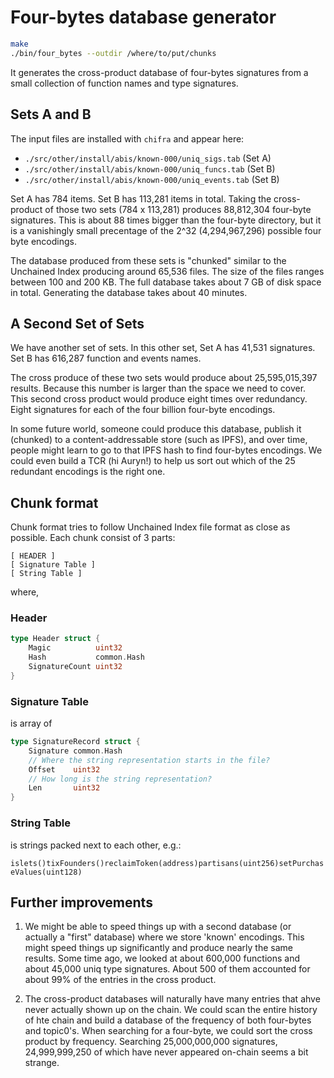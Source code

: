 # Four-bytes database generator

```bash
make
./bin/four_bytes --outdir /where/to/put/chunks
```

It generates the cross-product database of four-bytes signatures from a small collection of function names and type signatures.

## Sets A and B

The input files are installed with `chifra` and appear here:

- `./src/other/install/abis/known-000/uniq_sigs.tab` (Set A)
- `./src/other/install/abis/known-000/uniq_funcs.tab` (Set B)
- `./src/other/install/abis/known-000/uniq_events.tab` (Set B)

Set A has 784 items. Set B has 113,281 items in total. Taking the cross-product of those two sets (784 x 113,281) produces 88,812,304 four-byte signatures. This is about 88 times bigger than the four-byte directory, but it is a vanishingly small precentage of the 2^32 (4,294,967,296) possible four byte encodings.

The database produced from these sets is "chunked" similar to the Unchained Index producing around 65,536 files. The size of the files ranges between 100  and 200 KB. The full database takes about 7 GB of disk space in total. Generating the database takes about 40 minutes.

## A Second Set of Sets

We have another set of sets. In this other set, Set A has 41,531 signatures. Set B has 616,287 function and events names.

The cross produce of these two sets would produce about 25,595,015,397 results. Because this number is larger than the space we need to cover. This second cross product would produce eight times over redundancy. Eight signatures for each of the four billion four-byte encodings.

In some future world, someone could produce this database, publish it (chunked) to a content-addressable store (such as IPFS), and over time, people might learn to go to that IPFS hash to find four-bytes encodings. We could even build a TCR (hi Auryn!) to help us sort out which of the 25 redundant encodings is the right one.

## Chunk format

Chunk format tries to follow Unchained Index file format as close as possible. Each chunk consist of 3 parts:
```
[ HEADER ]
[ Signature Table ]
[ String Table ]
```

where,

### Header

```go
type Header struct {
	Magic          uint32
	Hash           common.Hash
	SignatureCount uint32
}
```

### Signature Table

is array of
```go
type SignatureRecord struct {
	Signature common.Hash
	// Where the string representation starts in the file?
	Offset    uint32
	// How long is the string representation?
	Len       uint32
}
```

### String Table

is strings packed next to each other, e.g.:

`islets()tixFounders()reclaimToken(address)partisans(uint256)setPurchaseValues(uint128)`

## Further improvements

1. We might be able to speed things up with a second database (or actually a "first" database) where we store 'known' encodings. This might speed things up significantly and produce nearly the same results. Some time ago, we looked at about 600,000 functions and about 45,000 uniq type signatures. About 500 of them accounted for about 99% of the entries in the cross product.

2. The cross-product databases will naturally have many entries that ahve never actually shown up on the chain. We could scan the entire history of hte chain and build a database of the frequency of both four-bytes and topic0's. When searching for a four-byte, we could sort the cross product by frequency. Searching 25,000,000,000 signatures, 24,999,999,250 of which have never appeared on-chain seems a bit strange.
